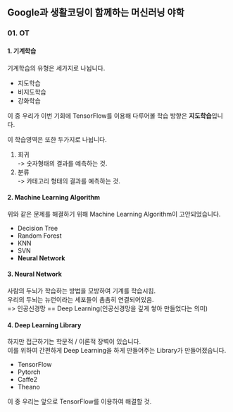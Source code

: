 ## Google과 생활코딩이 함께하는 머신러닝 야학
### 01. OT
#### 1. 기계학습
기계학습의 유형은 세가지로 나뉩니다.
* 지도학습
* 비지도학습
* 강화학습

이 중 우리가 이번 기회에 TensorFlow를 이용해 다루어볼 학습 방향은 **지도학습**입니다.

이 학습영역은 또한 두가지로 나뉩니다.
1. 회귀  
-> 숫자형태의 결과를 예측하는 것.
2. 분류  
-> 카테고리 형태의 결과를 예측하는 것.

#### 2. Machine Learning Algorithm
위와 같은 문제를 해결하기 위해 Machine Learning Algorithm이 고안되었습니다.
* Decision Tree
* Random Forest
* KNN
* SVN
* **Neural Network**

#### 3. Neural Network
사람의 두뇌가 학습하는 방법을 모방하여 기계를 학습시킴.  
우리의 두뇌는 뉴런이라는 세포들이 촘촘히 연결되어있음.  
=> 인공신경망 == Deep Learning(인공신경망을 깊게 쌓아 만들었다는 의미)

#### 4. Deep Learning Library
하지만 접근하기는 학문적 / 이론적 장벽이 있습니다.  
이를 위하여 간편하게 Deep Learning을 하게 만들어주는 Library가 만들어졌습니다.
* TensorFlow
* Pytorch
* Caffe2
* Theano

이 중 우리는 앞으로 TensorFlow를 이용하여 해결할 것.
